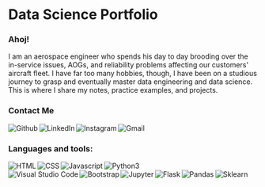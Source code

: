 # Data Science Portfolio

### Ahoj!
I am an aerospace engineer who spends his day to day brooding over the in-service issues, AOGs, and reliability problems affecting our customers' aircraft fleet. I have far too many hobbies, though, I have been on a studious journey to grasp and eventually master data engineering and data science. This is where I share my notes, practice examples, and projects.

### Contact Me
[<img src="https://img.shields.io/badge/GitHub-100000?style=for-the-badge&logo=github&logoColor=white" align=left alt="Github">][github]
[<img src="https://img.shields.io/badge/LinkedIn-0077B5?style=for-the-badge&logo=linkedin&logoColor=white" align=left alt="LinkedIn">][linkedin]
[<img src="https://img.shields.io/badge/Instagram-E4405F?style=for-the-badge&logo=instagram&logoColor=white" align=left alt="Instagram">][instagram]
[<img src="https://img.shields.io/badge/Gmail-D14836?style=for-the-badge&logo=gmail&logoColor=white" align=left alt="Gmail">][mailto]

<br />

### Languages and tools:
<img src="https://img.shields.io/badge/HTML5-E34F26?style=for-the-badge&logo=html5&logoColor=white" align=left alt="HTML">
<img src="https://img.shields.io/badge/CSS3-1572B6?style=for-the-badge&logo=css3&logoColor=white" align=left alt="CSS">
<img src="https://img.shields.io/badge/JavaScript-323330?style=for-the-badge&logo=javascript&logoColor=F7DF1E" align=left alt="Javascript">
<img src="https://img.shields.io/badge/Python-3776AB?style=for-the-badge&logo=python&logoColor=white" align=left alt="Python3"><br>
<img src="https://img.shields.io/badge/Visual_Studio_Code-0078D4?style=for-the-badge&logo=visual%20studio%20code&logoColor=white" align=left alt="Visual Studio Code">
<img src="https://img.shields.io/badge/Bootstrap-563D7C?style=for-the-badge&logo=bootstrap&logoColor=white" align=left alt="Bootstrap">
<img src="https://img.shields.io/badge/Jupyter-F37626.svg?&style=for-the-badge&logo=Jupyter&logoColor=white" align=left alt="Jupyter">
<img src="https://img.shields.io/badge/Flask-000000?style=for-the-badge&logo=flask&logoColor=white" align=left alt="Flask">
<img src="https://img.shields.io/badge/Pandas-2C2D72?style=for-the-badge&logo=pandas&logoColor=white" align=left alt="Pandas">
<img src="https://img.shields.io/badge/scikit_learn-F7931E?style=for-the-badge&logo=scikit-learn&logoColor=white" align=left alt="Sklearn">


[github]: https://github.com/onionbloom
[instagram]: https://www.instagram.com/onionbloom/
[linkedin]: https://www.linkedin.com/in/mabdurro
[mailto]: mailto:abdurro.muhammad@gmail.com?subject=%5BGithub%20Contact%20Me%5D%20-




